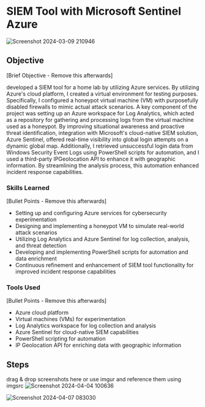 <h1>SIEM Tool with Microsoft Sentinel Azure</h1>


![Screenshot 2024-03-09 210946](https://github.com/sarch25/SIEM-Tool-with-Microsoft-Sentinel-Azure/assets/130470960/609f79f5-61b1-4f1b-9be7-88014d7378cf)

## Objective
[Brief Objective - Remove this afterwards]

developed a SIEM tool for a home lab by utilizing Azure services. By utilizing Azure's cloud platform, I created a virtual environment for testing purposes. Specifically, I configured a honeypot virtual machine (VM) with purposefully disabled firewalls to mimic actual attack scenarios. A key component of the project was setting up an Azure workspace for Log Analytics, which acted as a repository for gathering and processing logs from the virtual machine used as a honeypot. By improving situational awareness and proactive threat identification, integration with Microsoft's cloud-native SIEM solution, Azure Sentinel, offered real-time visibility into global login attempts on a dynamic global map. Additionally, I retrieved unsuccessful login data from Windows Security Event Logs using PowerShell scripts for automation, and I used a third-party IPGeolocation API to enhance it with geographic information. By streamlining the analysis process, this automation enhanced incident response capabilities.

### Skills Learned
[Bullet Points - Remove this afterwards]

- Setting up and configuring Azure services for cybersecurity experimentation
- Designing and implementing a honeypot VM to simulate real-world attack scenarios
- Utilizing Log Analytics and Azure Sentinel for log collection, analysis, and threat detection
- Developing and implementing PowerShell scripts for automation and data enrichment
- Continuous refinement and enhancement of SIEM tool functionality for improved incident response capabilities

### Tools Used
[Bullet Points - Remove this afterwards]

- Azure cloud platform
- Virtual machines (VMs) for experimentation
- Log Analytics workspace for log collection and analysis
- Azure Sentinel for cloud-native SIEM capabilities
- PowerShell scripting for automation
- IP Geolocation API for enriching data with geographic information

## Steps
drag & drop screenshots here or use imgur and reference them using imgsrc
![Screenshot 2024-04-04 100636](https://github.com/sarch25/Python-Trading-Bot/assets/130470960/46482be7-003e-4c70-be09-867a43acc6a5)


![Screenshot 2024-04-07 083030](https://github.com/sarch25/Python-Trading-Bot/assets/130470960/2a0d5b60-4752-40c9-8e98-24ab59ac3439)
